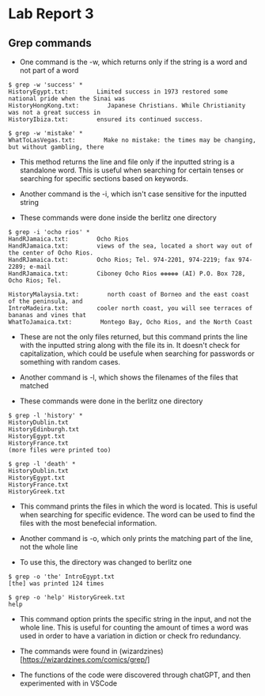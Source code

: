 # Lab Report 3


## Grep commands

* One command is the -w, which returns only if the string is a word and not part of a word
```
$ grep -w 'success' *
HistoryEgypt.txt:        Limited success in 1973 restored some national pride when the Sinai was
HistoryHongKong.txt:        Japanese Christians. While Christianity was not a great success in
HistoryIbiza.txt:        ensured its continued success.
```
```
$ grep -w 'mistake' *
WhatToLasVegas.txt:        Make no mistake: the times may be changing, but without gambling, there
```
* This method returns the line and file only if the inputted string is a standalone word. This is useful when searching for certain tenses or searching for specific sections based on keywords.

* Another command is the -i, which isn't case sensitive for the inputted string
* These commands were done inside the berlitz one directory

```
$ grep -i 'ocho rios' *
HandRJamaica.txt:        Ocho Rios
HandRJamaica.txt:        views of the sea, located a short way out of the center of Ocho Rios.
HandRJamaica.txt:        Ocho Rios; Tel. 974-2201, 974-2219; fax 974-2289; e-mail
HandRJamaica.txt:        Ciboney Ocho Rios ❁❁❁❁❁ (AI) P.O. Box 728, Ocho Rios; Tel.
```

```
HistoryMalaysia.txt:        north coast of Borneo and the east coast of the peninsula, and
IntroMadeira.txt:        cooler north coast, you will see terraces of bananas and vines that
WhatToJamaica.txt:        Montego Bay, Ocho Rios, and the North Coast
```

* These are not the only files returned, but this command prints the line with the inputted string along with the file its in. It doesn't check for capitalization, which could be usefule when searching for passwords or something with random cases.


* Another command is -l, which shows the filenames of the files that matched
* These commands were done in the berlitz one directory

```
$ grep -l 'history' *
HistoryDublin.txt
HistoryEdinburgh.txt
HistoryEgypt.txt
HistoryFrance.txt
(more files were printed too)
```

```
$ grep -l 'death' *
HistoryDublin.txt
HistoryEgypt.txt
HistoryFrance.txt
HistoryGreek.txt
```
* This command prints the files in which the word is located. This is useful when searching for specific evidence. The word can be used to find the files with the most benefecial information.

* Another command is -o, which only prints the matching part of the line, not the whole line
* To use this, the directory was changed to berlitz one

``` 
$ grep -o 'the' IntroEgypt.txt 
[the] was printed 124 times
```
 

```
$ grep -o 'help' HistoryGreek.txt
help
```

* This command option prints the specific string in the input, and not the whole line. This is useful for counting the amount of times a word was used in order to have a variation in diction or check fro redundancy.



* The commands were found in (wizardzines)[https://wizardzines.com/comics/grep/]
* The functions of the code were discovered through chatGPT, and then experimented with in VSCode
